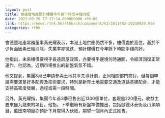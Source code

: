 ```yaml
---
layout: post
title: 會德豐地產預計樓價今年餘下時間平穩向好
date: 2021-09-20 17:17:14.000000000 +08:00
link: https://news.rthk.hk/rthk/ch/component/k2/1611482-20210920.htm
categories: rthk
---
```


會德豐地產常務董事黃光耀表示，本港土地供應仍然不多，樓價處於高位，基於不少負面因素已經消除，失業率亦微跌，預計樓價在今年餘下時間平穩向好。

他指出，未來樓價要視乎長遠房屋政策，亦要視乎邊境何時通關，令經濟回復正常運作，他認為，近期市場推出的新盤氣氛不錯。

他又提到，集團8月已申請參與土地共享先導計劃，正同相關部門商討，但每個申請需要滿足好多配套及技術要求，特別是新界土地需要交通及道路基建配合，才能支持高密度發展，過程或需一段時間。

另外，黃光耀指，集團今年首3季已售出近1300個單位，套現逾220億元，收益主要來自九龍東的項目。他指，下季繼續有新盤準備推出，包括啟德沐泰街及山頂項目，藍田南項目亦預計下月取得入伙紙，期望一個月內正式推售。
